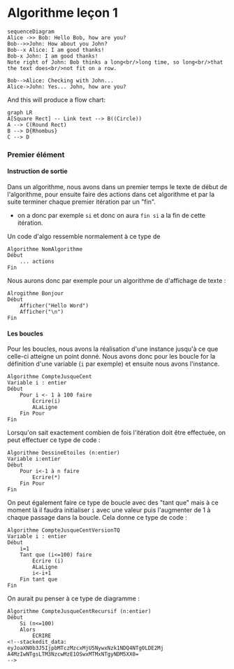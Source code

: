 # Algorithme leçon 1
```mermaid
sequenceDiagram
Alice ->> Bob: Hello Bob, how are you?
Bob-->>John: How about you John?
Bob--x Alice: I am good thanks!
Bob-x John: I am good thanks!
Note right of John: Bob thinks a long<br/>long time, so long<br/>that the text does<br/>not fit on a row.

Bob-->Alice: Checking with John...
Alice->John: Yes... John, how are you?
```

And this will produce a flow chart:

```mermaid
graph LR
A[Square Rect] -- Link text --> B((Circle))
A --> C(Round Rect)
B --> D{Rhombus}
C --> D
```
### Premier élément 
#### Instruction de sortie 
Dans un algorithme, nous avons dans un premier temps le texte de début de l'algorithme, pour ensuite faire des actions dans cet algorithme et par la suite terminer chaque premier itération par un "fin". 

- on a donc par exemple `si` et donc on aura `fin si` a la fin de cette itération.

Un code d'algo ressemble normalement à ce type de 
``` algo
Algorithme NomAlgorithme 
Début
	... actions
Fin
```
Nous aurons donc par exemple pour un algorithme de d'affichage de texte : 
```algo 
Alrogithme Bonjour
Début 
	Afficher("Hello Word")
	Afficher("\n")
Fin
```

#### Les boucles 
Pour les boucles, nous avons la réalisation d'une instance jusqu'à ce que celle-ci atteigne un point donné. Nous avons donc pour les boucle for la définition d'une variable (`i` par exemple) et ensuite nous avons l'instance.
```algo
Algorithme CompteJusqueCent
Variable i : entier 
Début 
	Pour i <- 1 à 100 faire
		Écrire(i)
		ALaLigne
	Fin Pour
Fin
```
Lorsqu'on sait exactement combien de fois l'itération doit être effectuée, on peut effectuer ce type de code : 
```algo
Algorithme DessineEtoiles (n:entier)
Variable i:entier
Début 
	Pour i<-1 à n faire
		Ecrire(*)
	Fin Pour
Fin
```
On peut également faire ce type de boucle avec des "tant que" mais à ce moment là il faudra initialiser `i` avec une valeur puis l'augmenter de 1 à chaque passage dans la boucle. Cela donne ce type de code :
```algo
Algorithme CompteJusqueCentVersionTQ
Variable i : entier
Début
	i=1
	Tant que (i<=100) faire
		Ecrire (i)
		ALaLigne
		i<-i+1
	Fin tant que 
Fin
```
On aurait pu penser à ce type de diagramme : 
```algo
Algorithme CompteJusqueCentRecursif (n:entier)
Début 
	Si (n<=100)
	Alors 
		ÉCRIRE
<!--stackedit_data:
eyJoaXN0b3J5IjpbMTczMzcxMjU5NywxNzk1NDQ4NTg0LDE2Mj
A4MzIwNTgsLTM3NzcwMzE1OSwxMTMxNTgyNDM5XX0=
-->